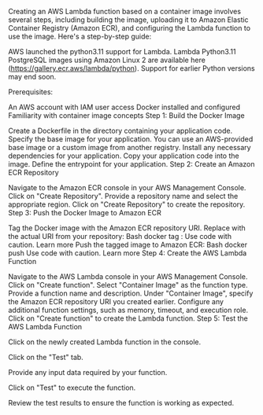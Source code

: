 Creating an AWS Lambda function based on a container image involves several steps, including building the image,
uploading it to Amazon Elastic Container Registry (Amazon ECR), and configuring the Lambda function to use the image.
Here's a step-by-step guide:

AWS launched the python3.11 support for Lambda. Lambda Python3.11 PostgreSQL images using Amazon Linux 2 are available
here (https://gallery.ecr.aws/lambda/python). Support for earlier Python versions may end soon.

Prerequisites:

An AWS account with IAM user access
Docker installed and configured
Familiarity with container image concepts
Step 1: Build the Docker Image

Create a Dockerfile in the directory containing your application code.
Specify the base image for your application. You can use an AWS-provided base image or a custom image from another
registry.
Install any necessary dependencies for your application.
Copy your application code into the image.
Define the entrypoint for your application.
Step 2: Create an Amazon ECR Repository

Navigate to the Amazon ECR console in your AWS Management Console.
Click on "Create Repository".
Provide a repository name and select the appropriate region.
Click on "Create Repository" to create the repository.
Step 3: Push the Docker Image to Amazon ECR

Tag the Docker image with the Amazon ECR repository URI. Replace <repository-uri> with the actual URI from your
repository:
Bash
docker tag <image-name>:<image-tag> <repository-uri>
Use code with caution. Learn more
Push the tagged image to Amazon ECR:
Bash
docker push <repository-uri>
Use code with caution. Learn more
Step 4: Create the AWS Lambda Function

Navigate to the AWS Lambda console in your AWS Management Console.
Click on "Create function".
Select "Container Image" as the function type.
Provide a function name and description.
Under "Container Image", specify the Amazon ECR repository URI you created earlier.
Configure any additional function settings, such as memory, timeout, and execution role.
Click on "Create function" to create the Lambda function.
Step 5: Test the AWS Lambda Function

Click on the newly created Lambda function in the console.

Click on the "Test" tab.

Provide any input data required by your function.

Click on "Test" to execute the function.

Review the test results to ensure the function is working as expected.
